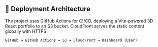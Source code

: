 ## 🚀 Deployment Architecture

The project uses GitHub Actions for CI/CD, deploying a Vite-powered 3D React portfolio to an S3 bucket. CloudFront serves the static content globally with HTTPS.

```plaintext
GitHub → GitHub Actions → S3 → CloudFront → Dashboard (User)

